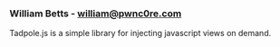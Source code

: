 ### William Betts - william@pwnc0re.com

Tadpole.js is a simple library for injecting javascript views on demand.
